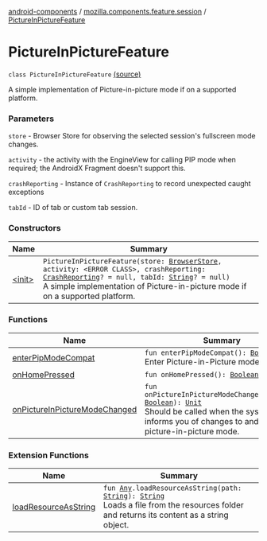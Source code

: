 [android-components](../../index.md) / [mozilla.components.feature.session](../index.md) / [PictureInPictureFeature](./index.md)

# PictureInPictureFeature

`class PictureInPictureFeature` [(source)](https://github.com/mozilla-mobile/android-components/blob/master/components/feature/session/src/main/java/mozilla/components/feature/session/PictureInPictureFeature.kt#L28)

A simple implementation of Picture-in-picture mode if on a supported platform.

### Parameters

`store` - Browser Store for observing the selected session's fullscreen mode changes.

`activity` - the activity with the EngineView for calling PIP mode when required; the AndroidX Fragment
doesn't support this.

`crashReporting` - Instance of `CrashReporting` to record unexpected caught exceptions

`tabId` - ID of tab or custom tab session.

### Constructors

| Name | Summary |
|---|---|
| [&lt;init&gt;](-init-.md) | `PictureInPictureFeature(store: `[`BrowserStore`](../../mozilla.components.browser.state.store/-browser-store/index.md)`, activity: <ERROR CLASS>, crashReporting: `[`CrashReporting`](../../mozilla.components.support.base.crash/-crash-reporting/index.md)`? = null, tabId: `[`String`](https://kotlinlang.org/api/latest/jvm/stdlib/kotlin/-string/index.html)`? = null)`<br>A simple implementation of Picture-in-picture mode if on a supported platform. |

### Functions

| Name | Summary |
|---|---|
| [enterPipModeCompat](enter-pip-mode-compat.md) | `fun enterPipModeCompat(): `[`Boolean`](https://kotlinlang.org/api/latest/jvm/stdlib/kotlin/-boolean/index.html)<br>Enter Picture-in-Picture mode. |
| [onHomePressed](on-home-pressed.md) | `fun onHomePressed(): `[`Boolean`](https://kotlinlang.org/api/latest/jvm/stdlib/kotlin/-boolean/index.html) |
| [onPictureInPictureModeChanged](on-picture-in-picture-mode-changed.md) | `fun onPictureInPictureModeChanged(enabled: `[`Boolean`](https://kotlinlang.org/api/latest/jvm/stdlib/kotlin/-boolean/index.html)`): `[`Unit`](https://kotlinlang.org/api/latest/jvm/stdlib/kotlin/-unit/index.html)<br>Should be called when the system informs you of changes to and from picture-in-picture mode. |

### Extension Functions

| Name | Summary |
|---|---|
| [loadResourceAsString](../../mozilla.components.support.test.file/kotlin.-any/load-resource-as-string.md) | `fun `[`Any`](https://kotlinlang.org/api/latest/jvm/stdlib/kotlin/-any/index.html)`.loadResourceAsString(path: `[`String`](https://kotlinlang.org/api/latest/jvm/stdlib/kotlin/-string/index.html)`): `[`String`](https://kotlinlang.org/api/latest/jvm/stdlib/kotlin/-string/index.html)<br>Loads a file from the resources folder and returns its content as a string object. |
